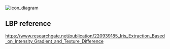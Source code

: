 ![icon_diagram](https://user-images.githubusercontent.com/48756138/172045399-62a1a1d3-0b19-4f6c-a251-b65d98f0c9d8.png)

## LBP reference
https://www.researchgate.net/publication/220939185_Iris_Extraction_Based_on_Intensity_Gradient_and_Texture_Difference
